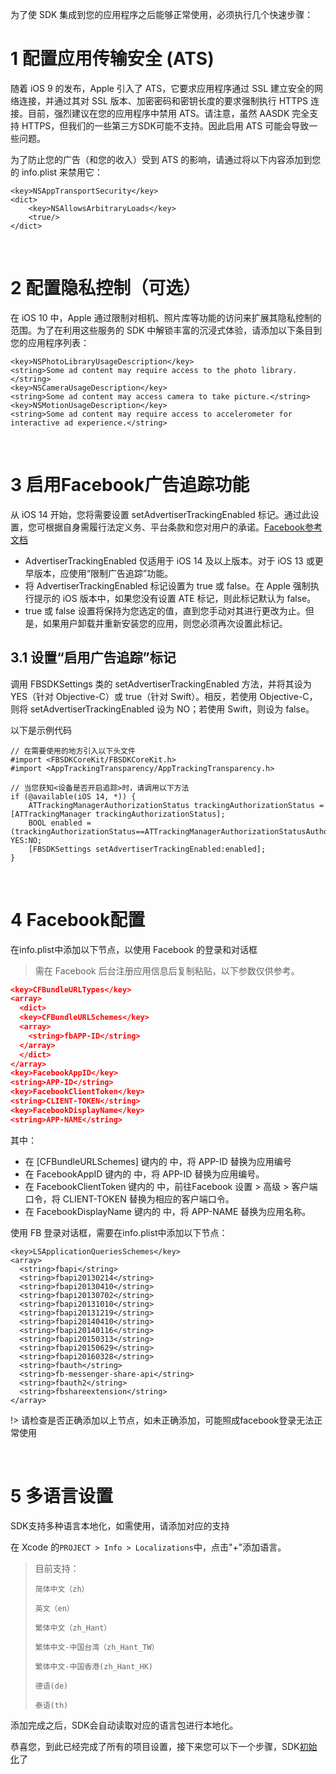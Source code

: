 为了使 SDK 集成到您的应用程序之后能够正常使用，必须执行几个快速步骤：

# 1 配置应用传输安全 (ATS)

随着 iOS 9 的发布，Apple 引入了 ATS，它要求应用程序通过 SSL 建立安全的网络连接，并通过其对 SSL 版本、加密密码和密钥长度的要求强制执行 HTTPS 连接。目前，强烈建议在您的应用程序中禁用 ATS。请注意，虽然 AASDK 完全支持 HTTPS，但我们的一些第三方SDK可能不支持。因此启用 ATS 可能会导致一些问题。

为了防止您的广告（和您的收入）受到 ATS 的影响，请通过将以下内容添加到您的 info.plist 来禁用它：

```
<key>NSAppTransportSecurity</key>
<dict>
    <key>NSAllowsArbitraryLoads</key>
    <true/>
</dict>
```

<br>

# 2 配置隐私控制（可选）

在 iOS 10 中，Apple 通过限制对相机、照片库等功能的访问来扩展其隐私控制的范围。为了在利用这些服务的 SDK 中解锁丰富的沉浸式体验，请添加以下条目到您的应用程序列表：

```
<key>NSPhotoLibraryUsageDescription</key>
<string>Some ad content may require access to the photo library.</string>
<key>NSCameraUsageDescription</key>
<string>Some ad content may access camera to take picture.</string>
<key>NSMotionUsageDescription</key>
<string>Some ad content may require access to accelerometer for interactive ad experience.</string>
```

<br>


# 3 启用Facebook广告追踪功能

从 iOS 14 开始，您将需要设置 setAdvertiserTrackingEnabled 标记。通过此设置，您可根据自身需履行法定义务、平台条款和您对用户的承诺。[Facebook参考文档](https://developers.facebook.com/docs/app-events/guides/advertising-tracking-enabled/)

- AdvertiserTrackingEnabled 仅适用于 iOS 14 及以上版本。对于 iOS 13 或更早版本，应使用“限制广告追踪”功能。
- 将 AdvertiserTrackingEnabled 标记设置为 true 或 false。在 Apple 强制执行提示的 iOS 版本中，如果您没有设置 ATE 标记，则此标记默认为 false。
- true 或 false 设置将保持为您选定的值，直到您手动对其进行更改为止。但是，如果用户卸载并重新安装您的应用，则您必须再次设置此标记。


## 3.1 设置“启用广告追踪”标记


调用 FBSDKSettings 类的 setAdvertiserTrackingEnabled 方法，并将其设为 YES（针对 Objective-C）或 true（针对 Swift）。相反，若使用 Objective-C，则将 setAdvertiserTrackingEnabled 设为 NO；若使用 Swift，则设为 false。


以下是示例代码

```
// 在需要使用的地方引入以下头文件
#import <FBSDKCoreKit/FBSDKCoreKit.h>
#import <AppTrackingTransparency/AppTrackingTransparency.h>

// 当您获知<设备是否开启追踪>时，请调用以下方法
if (@available(iOS 14, *)) {
	ATTrackingManagerAuthorizationStatus trackingAuthorizationStatus = [ATTrackingManager trackingAuthorizationStatus];
	BOOL enabled = (trackingAuthorizationStatus==ATTrackingManagerAuthorizationStatusAuthorized)?YES:NO;
	[FBSDKSettings setAdvertiserTrackingEnabled:enabled];
}
```


<br>


# 4 Facebook配置

在info.plist中添加以下节点，以使用 Facebook 的登录和对话框

> 需在 Facebook 后台注册应用信息后复制粘贴，以下参数仅供参考。

```json
<key>CFBundleURLTypes</key>
<array>
  <dict>
  <key>CFBundleURLSchemes</key>
  <array>
    <string>fbAPP-ID</string>
  </array>
  </dict>
</array>
<key>FacebookAppID</key>
<string>APP-ID</string>
<key>FacebookClientToken</key>
<string>CLIENT-TOKEN</string>
<key>FacebookDisplayName</key>
<string>APP-NAME</string>
```

其中：
- 在 [CFBundleURLSchemes] 键内的 <array><string> 中，将 APP-ID 替换为应用编号
- 在 FacebookAppID 键内的 <string> 中，将 APP-ID 替换为应用编号。
- 在 FacebookClientToken 键内的 <string> 中，前往Facebook 设置 > 高级 > 客户端口令，将 CLIENT-TOKEN 替换为相应的客户端口令。
- 在 FacebookDisplayName 键内的 <string> 中，将 APP-NAME 替换为应用名称。

使用 FB 登录对话框，需要在info.plist中添加以下节点：

```
<key>LSApplicationQueriesSchemes</key>
<array>
  <string>fbapi</string>
  <string>fbapi20130214</string>
  <string>fbapi20130410</string>
  <string>fbapi20130702</string>
  <string>fbapi20131010</string>
  <string>fbapi20131219</string>
  <string>fbapi20140410</string>
  <string>fbapi20140116</string>
  <string>fbapi20150313</string>
  <string>fbapi20150629</string>
  <string>fbapi20160328</string>
  <string>fbauth</string>
  <string>fb-messenger-share-api</string>
  <string>fbauth2</string>
  <string>fbshareextension</string>
</array>
```

!> 请检查是否正确添加以上节点，如未正确添加，可能照成facebook登录无法正常使用

<br>

# 5 多语言设置

SDK支持多种语言本地化，如需使用，请添加对应的支持

在 Xcode 的`PROJECT > Info > Localizations`中，点击"+"添加语言。

> 目前支持：
>
> `简体中文（zh）`
>
> `英文（en）`
>
> `繁体中文（zh_Hant）`
>
> `繁体中文-中国台湾（zh_Hant_TW）`
>
> `繁体中文-中国香港(zh_Hant_HK)`
>
> `德语(de)`
>
> `泰语(th)`

添加完成之后，SDK会自动读取对应的语言包进行本地化。

恭喜您，到此已经完成了所有的项目设置，接下来您可以下一个步骤，SDK[初始化](/aasdk/ios/ios_init)了


